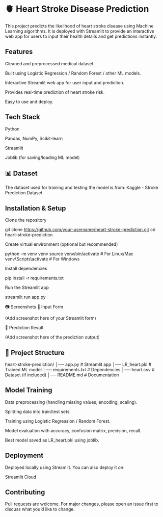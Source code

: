 # 🫀 Heart Stroke Disease Prediction

This project predicts the likelihood of heart stroke disease using Machine Learning algorithms.
It is deployed with Streamlit to provide an interactive web app for users to input their health details and get predictions instantly.

 ## Features

Cleaned and preprocessed medical dataset.

Built using Logistic Regression / Random Forest / other ML models.

Interactive Streamlit web app for user input and prediction.

Provides real-time prediction of heart stroke risk.

Easy to use and deploy.

## Tech Stack

Python

Pandas, NumPy, Scikit-learn

Streamlit

Joblib (for saving/loading ML model)

## 📊 Dataset

The dataset used for training and testing the model is from:
Kaggle - Stroke Prediction Dataset

## Installation & Setup

Clone the repository

git clone https://github.com/your-username/heart-stroke-prediction.git
cd heart-stroke-prediction


Create virtual environment (optional but recommended)

python -m venv venv
source venv/bin/activate   # For Linux/Mac
venv\Scripts\activate      # For Windows


Install dependencies

pip install -r requirements.txt


Run the Streamlit app

streamlit run app.py

📷 Screenshots
🔹 Input Form

(Add screenshot here of your Streamlit form)

🔹 Prediction Result

(Add screenshot here of the prediction output)

## 📂 Project Structure
heart-stroke-prediction/
│── app.py                # Streamlit app
│── LR_heart.pkl          # Trained ML model
│── requirements.txt      # Dependencies
│── heart.csv             # Dataset (if included)
│── README.md             # Documentation

##  Model Training

Data preprocessing (handling missing values, encoding, scaling).

Splitting data into train/test sets.

Training using Logistic Regression / Random Forest.

Model evaluation with accuracy, confusion matrix, precision, recall.

Best model saved as LR_heart.pkl using joblib.

 ##  Deployment

Deployed locally using Streamlit.
You can also deploy it on:

Streamlit Cloud

 ## Contributing

Pull requests are welcome. For major changes, please open an issue first to discuss what you’d like to change.

